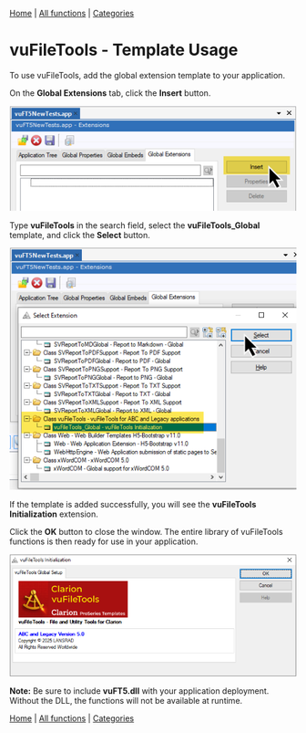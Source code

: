 [Home](../index.md) | [All functions](functions/index.md) | [Categories](categories/index.md)


# vuFileTools - Template Usage

To use vuFileTools, add the global extension template to your application.

On the **Global Extensions** tab, click the **Insert** button.  

![](assets/images/AddTemplate1.png)

Type **vuFileTools** in the search field, select the **vuFileTools_Global** template, and click the **Select** button.  

![](assets/images/AddTemplate2.png)

If the template is added successfully, you will see the **vuFileTools Initialization** extension.  

Click the **OK** button to close the window. The entire library of vuFileTools functions is then ready for use in your application.  

![](assets/images/AddTemplate3.png)

**Note:** Be sure to include **vuFT5.dll** with your application deployment. Without the DLL, the functions will not be available at runtime.

[Home](../index.md) | [All functions](functions/index.md) | [Categories](categories/index.md)

